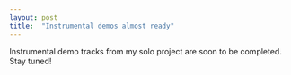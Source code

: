 ```yaml
---
layout: post
title:  "Instrumental demos almost ready"
---
```


Instrumental demo tracks from my solo project are soon to be completed. Stay tuned!
